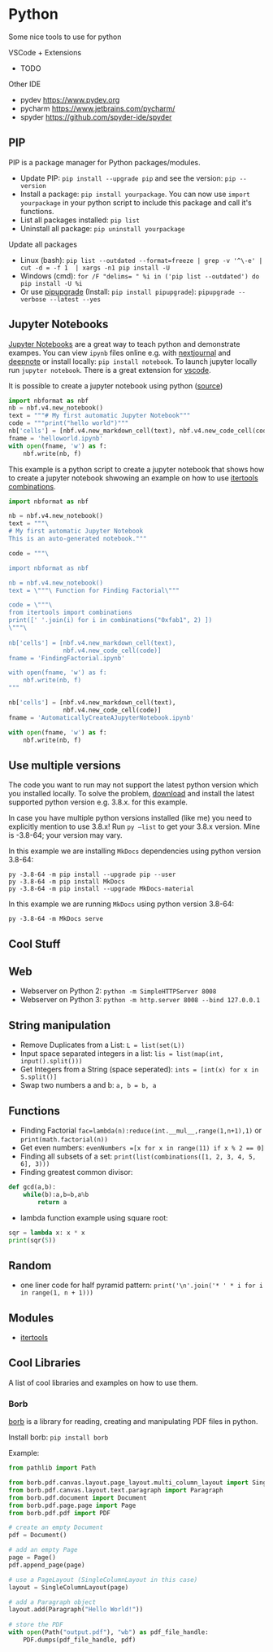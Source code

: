 # Python

Some nice tools to use for python

VSCode + Extensions

- TODO

Other IDE

- pydev <https://www.pydev.org>
- pycharm <https://www.jetbrains.com/pycharm/>
- spyder <https://github.com/spyder-ide/spyder>

## PIP

PIP is a package manager for Python packages/modules.

- Update PIP: ```pip install --upgrade pip``` and see the version: ```pip --version```
- Install a package: ```pip install yourpackage```. You can now use ```import yourpackage``` in your python script to include this package and call it's functions.
- List all packages installed: ```pip list```
- Uninstall all package: ```pip uninstall yourpackage```

Update all packages

- Linux (bash): ```pip list --outdated --format=freeze | grep -v '^\-e' | cut -d = -f 1  | xargs -n1 pip install -U```
- Windows (cmd): ```for /F "delims= " %i in ('pip list --outdated') do pip install -U %i```
- Or use [pipupgrade](https://github.com/achillesrasquinha/pipupgrade) (Install: ```pip install pipupgrade```): ```pipupgrade --verbose --latest --yes```

## Jupyter Notebooks

[Jupyter Notebooks](https://jupyter.org/install) are a great way to teach python and demonstrate exampes. You can view `ipynb` files online e.g. with [nextjournal](https://github.nextjournal.com) and [deepnote](https://deepnote.com/viewer) or install locally: ```pip install notebook```. To launch jupyter locally run ```jupyter notebook```. There is a great extension for [vscode](https://marketplace.visualstudio.com/items?itemName=ms-toolsai.jupyter).

It is possible to create a jupyter notebook using python ([source](https://gist.github.com/fperez/9716279))

```py
import nbformat as nbf
nb = nbf.v4.new_notebook()
text = """# My first automatic Jupyter Notebook"""
code = """print("hello world")"""
nb['cells'] = [nbf.v4.new_markdown_cell(text), nbf.v4.new_code_cell(code)]
fname = 'helloworld.ipynb'
with open(fname, 'w') as f:
    nbf.write(nb, f)
```

This example is a python script to create a jupyter notebook that shows how to create a jupyter notebook shwowing an example on how to use [itertools](https://docs.python.org/3/library/itertools.html) [combinations](https://docs.python.org/3/library/itertools.html#itertools.combinations).

```py
import nbformat as nbf

nb = nbf.v4.new_notebook()
text = """\
# My first automatic Jupyter Notebook
This is an auto-generated notebook."""

code = """\

import nbformat as nbf

nb = nbf.v4.new_notebook()
text = \"""\ Function for Finding Factorial\"""

code = \"""\
from itertools import combinations
print([' '.join(i) for i in combinations("0xfab1", 2) ])
\"""\
    
nb['cells'] = [nbf.v4.new_markdown_cell(text),
               nbf.v4.new_code_cell(code)]
fname = 'FindingFactorial.ipynb'

with open(fname, 'w') as f:
    nbf.write(nb, f)
"""

nb['cells'] = [nbf.v4.new_markdown_cell(text),
               nbf.v4.new_code_cell(code)]
fname = 'AutomaticallyCreateAJupyterNotebook.ipynb'

with open(fname, 'w') as f:
    nbf.write(nb, f)
```

## Use multiple versions

The code you want to run may not support the latest python version which you installed locally. To solve the problem, [download](https://www.python.org/downloads/) and install the latest supported python version e.g. 3.8.x. for this example.

In case you have multiple python versions installed (like me) you need to explicitly mention to use 3.8.x! Run ```py –list``` to get your 3.8.x version. Mine is -3.8-64; your version may vary.

In this example we are installing `MkDocs` dependencies using python version 3.8-64:

```shell
py -3.8-64 -m pip install --upgrade pip --user
py -3.8-64 -m pip install MkDocs
py -3.8-64 -m pip install --upgrade MkDocs-material
```

In this example we are running `MkDocs` using python version 3.8-64:

```shell
py -3.8-64 -m MkDocs serve
```

## Cool Stuff

## Web

- Webserver on Python 2: ```python -m SimpleHTTPServer 8008```
- Webserver on Python 3: ```python -m http.server 8008 --bind 127.0.0.1```

## String manipulation

- Remove Duplicates from a List: ```L = list(set(L))```
- Input space separated integers in a list: ```lis = list(map(int, input().split()))```
- Get Integers from a String (space seperated): ```ints = [int(x) for x in S.split()]```
- Swap two numbers a and b: ```a, b = b, a```

## Functions

- Finding Factorial ```fac=lambda(n):reduce(int.__mul__,range(1,n+1),1)``` or ```print(math.factorial(n))```
- Get even numbers: ```evenNumbers =[x for x in range(11) if x % 2 == 0]```
- Finding all subsets of a set: ```print(list(combinations([1, 2, 3, 4, 5, 6], 3)))```
- Finding greatest common divisor:

```py
def gcd(a,b):
    while(b):a,b=b,a%b
        return a
```

- lambda function example using square root:

```py
sqr = lambda x: x * x
print(sqr(5))
```

## Random

- one liner code for half pyramid pattern: ```print('\n'.join('* ' * i for i in range(1, n + 1)))```

## Modules

- [itertools](https://docs.python.org/3/library/itertools.html)

## Cool Libraries

A list of cool libraries and examples on how to use them.

### Borb

[borb](https://github.com/jorisschellekens/borb) is a library for reading, creating and manipulating PDF files in python.

Install borb: `pip install borb`

Example:

```py
from pathlib import Path

from borb.pdf.canvas.layout.page_layout.multi_column_layout import SingleColumnLayout
from borb.pdf.canvas.layout.text.paragraph import Paragraph
from borb.pdf.document import Document
from borb.pdf.page.page import Page
from borb.pdf.pdf import PDF

# create an empty Document
pdf = Document()

# add an empty Page
page = Page()
pdf.append_page(page)

# use a PageLayout (SingleColumnLayout in this case)
layout = SingleColumnLayout(page)

# add a Paragraph object
layout.add(Paragraph("Hello World!"))
    
# store the PDF
with open(Path("output.pdf"), "wb") as pdf_file_handle:
    PDF.dumps(pdf_file_handle, pdf)
```
